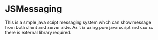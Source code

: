 # JSMessaging
This is a simple java script messaging system which can show message from both client and server side. As it is using pure java script and css so there is external library required. 
